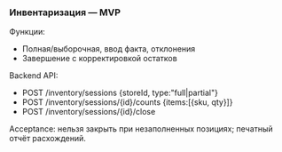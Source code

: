 ### Инвентаризация — MVP

Функции:
- Полная/выборочная, ввод факта, отклонения
- Завершение с корректировкой остатков

Backend API:
- POST /inventory/sessions {storeId, type:"full|partial"}
- POST /inventory/sessions/{id}/counts {items:[{sku, qty}]}
- POST /inventory/sessions/{id}/close

Acceptance: нельзя закрыть при незаполненных позициях; печатный отчёт расхождений.

